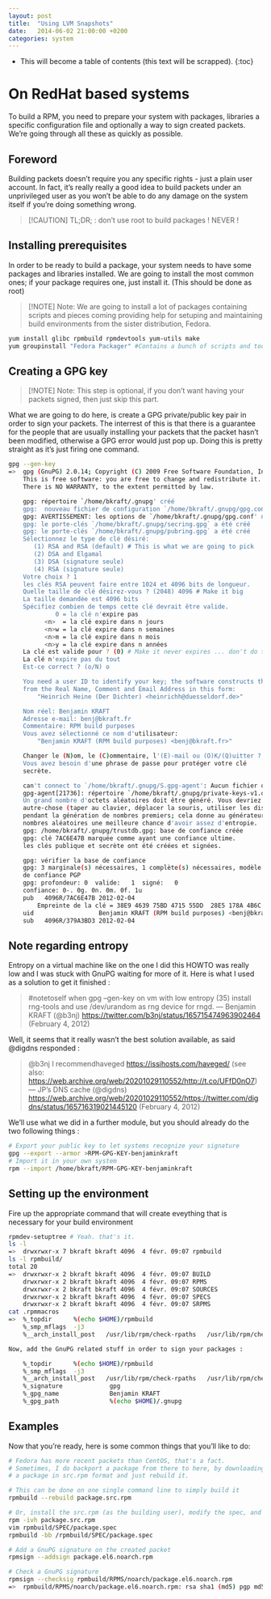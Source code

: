 ```yaml
---
layout: post
title:  "Using LVM Snapshots"
date:   2014-06-02 21:00:00 +0200
categories: system
---
```

* This will become a table of contents (this text will be scrapped).
{:toc}

# On RedHat based systems

To build a RPM, you need to prepare your system with packages, libraries a specific configuration file and optionally a way to sign created packets. We’re going through all these as quickly as possible.

## Foreword

Building packets doesn’t require you any specific rights - just a plain user account. In fact, it’s really really a good idea to build packets under an unprivileged user as you won’t be able to do any damage on the system itself if you’re doing something wrong.

> [!CAUTION] TL;DR; : don’t use root to build packages ! NEVER !

## Installing prerequisites

In order to be ready to build a package, your system needs to have some packages and libraries installed. We are going to install the most common ones; if your package requires one, just install it. (This should be done as root)

> [!NOTE] Note: We are going to install a lot of packages containing scripts and pieces coming providing help for setuping and maintaining build environments from the sister distribution, Fedora.

```bash
yum install glibc rpmbuild rpmdevtools yum-utils make
yum groupinstall "Fedora Packager" #Contains a bunch of scripts and tools
```

## Creating a GPG key

> [!NOTE] Note: This step is optional, if you don’t want having your packets signed, then just skip this part.

What we are going to do here, is create a GPG private/public key pair in order to sign your packets. The interrest of this is that there is a guarantee for the people that are usually installing your packets that the packet hasn’t been modified, otherwise a GPG error would just pop up. Doing this is pretty straight as it’s just firing one command.

```bash 
gpg --gen-key
=>	gpg (GnuPG) 2.0.14; Copyright (C) 2009 Free Software Foundation, Inc.
	This is free software: you are free to change and redistribute it.
	There is NO WARRANTY, to the extent permitted by law.

	gpg: répertoire `/home/bkraft/.gnupg' créé
	gpg:  nouveau fichier de configuration `/home/bkraft/.gnupg/gpg.conf' créé
	gpg: AVERTISSEMENT: les options de `/home/bkraft/.gnupg/gpg.conf' ne sont pas encore actives cette fois
	gpg: le porte-clés `/home/bkraft/.gnupg/secring.gpg` a été créé
	gpg: le porte-clés `/home/bkraft/.gnupg/pubring.gpg` a été créé
	Sélectionnez le type de clé désiré:
	   (1) RSA and RSA (default) # This is what we are going to pick
	   (2) DSA and Elgamal
	   (3) DSA (signature seule)
	   (4) RSA (signature seule)
	Votre choix ? 1
	les clés RSA peuvent faire entre 1024 et 4096 bits de longueur.
	Quelle taille de clé désirez-vous ? (2048) 4096 # Make it big
	La taille demandée est 4096 bits
	Spécifiez combien de temps cette clé devrait être valide.
	         0 = la clé n'expire pas
	      <n>  = la clé expire dans n jours
	      <n>w = la clé expire dans n semaines
	      <n>m = la clé expire dans n mois
	      <n>y = la clé expire dans n années
	La clé est valide pour ? (0) # Make it never expires ... don't do this.
	La clé n'expire pas du tout
	Est-ce correct ? (o/N) o

	You need a user ID to identify your key; the software constructs the user ID
	from the Real Name, Comment and Email Address in this form:
	    "Heinrich Heine (Der Dichter) <heinrichh@duesseldorf.de>"

	Nom réel: Benjamin KRAFT
	Adresse e-mail: benj@bkraft.fr
	Commentaire: RPM build purposes
	Vous avez sélectionné ce nom d'utilisateur:
	    "Benjamin KRAFT (RPM build purposes) <benj@bkraft.fr>"

	Changer le (N)om, le (C)ommentaire, l'(E)-mail ou (O)K/(Q)uitter ? O
	Vous avez besoin d'une phrase de passe pour protéger votre clé
	secrète.

	can't connect to `/home/bkraft/.gnupg/S.gpg-agent': Aucun fichier ou dossier de ce type
	gpg-agent[21736]: répertoire `/home/bkraft/.gnupg/private-keys-v1.d' créé
	Un grand nombre d'octets aléatoires doit être généré. Vous devriez faire
	autre-chose (taper au clavier, déplacer la souris, utiliser les disques)
	pendant la génération de nombres premiers; cela donne au générateur de
	nombres aléatoires une meilleure chance d'avoir assez d'entropie.
	gpg: /home/bkraft/.gnupg/trustdb.gpg: base de confiance créée
	gpg: clé 7AC6E47B marquée comme ayant une confiance ultime.
	les clés publique et secrète ont été créées et signées.

	gpg: vérifier la base de confiance
	gpg: 3 marginale(s) nécessaires, 1 complète(s) nécessaires, modèle
	de confiance PGP
	gpg: profondeur: 0  valide:   1  signé:   0
	confiance: 0-. 0g. 0n. 0m. 0f. 1u
	pub   4096R/7AC6E47B 2012-02-04
	    Empreinte de la clé = 38E9 4639 75BD 4715 55DD  28E5 178A 4B6C 7AC6 E47B
	uid                  Benjamin KRAFT (RPM build purposes) <benj@bkraft.fr>
	sub   4096R/379A3BD3 2012-02-04
```

## Note regarding entropy

Entropy on a virtual machine like on the one I did this HOWTO was really low and I was stuck with GnuPG waiting for more of it. Here is what I used as a solution to get it finished :

> #notetoself when gpg –gen-key on vm with low entropy (35) install rng-tools and use /dev/urandom as rng device for rngd.
> — Benjamin KRAFT (@b3nj) https://twitter.com/b3nj/status/165715474963902464 (February 4, 2012)

Well, it seems that it really wasn’t the best solution available, as said @digdns responded :

> @b3nj I recommendhaveged https://issihosts.com/haveged/ (see also: https://web.archive.org/web/20201029110552/http://t.co/UFfD0nO7)
> — JP’s DNS cache (@digdns) https://web.archive.org/web/20201029110552/https://twitter.com/digdns/status/165716319021445120 (February 4, 2012)



We’ll use what we did in a further module, but you should already do the two following things :

```bash
# Export your public key to let systems recognize your signature
gpg --export --armor >RPM-GPG-KEY-benjaminkraft
# Import it in your own system
rpm --import /home/bkraft/RPM-GPG-KEY-benjaminkraft
```

## Setting up the environment

Fire up the appropriate command that will create eveything that is necessary for your build environment

```bash
rpmdev-setuptree # Yeah. that's it.
ls -l 
=>	drwxrwxr-x 7 bkraft bkraft 4096  4 févr. 09:07 rpmbuild
ls -l rpmbuild/
total 20
=>	drwxrwxr-x 2 bkraft bkraft 4096  4 févr. 09:07 BUILD
	drwxrwxr-x 2 bkraft bkraft 4096  4 févr. 09:07 RPMS
	drwxrwxr-x 2 bkraft bkraft 4096  4 févr. 09:07 SOURCES
	drwxrwxr-x 2 bkraft bkraft 4096  4 févr. 09:07 SPECS
	drwxrwxr-x 2 bkraft bkraft 4096  4 févr. 09:07 SRPMS
cat .rpmmacros 
=>	%_topdir      %(echo $HOME)/rpmbuild
	%_smp_mflags  -j3
	%__arch_install_post   /usr/lib/rpm/check-rpaths   /usr/lib/rpm/check-buildroot

Now, add the GnuPG related stuff in order to sign your packages :

	%_topdir      %(echo $HOME)/rpmbuild
	%_smp_mflags  -j3
	%__arch_install_post   /usr/lib/rpm/check-rpaths   /usr/lib/rpm/check-buildroot
	%_signature             gpg
	%_gpg_name              Benjamin KRAFT
	%_gpg_path              %(echo $HOME)/.gnupg
```

## Examples

Now that you’re ready, here is some common things that you’ll like to do:

```bash
# Fedora has more recent packets than CentOS, that's a fact.
# Sometimes, I do backport a package from there to here, by downloading
# a package in src.rpm format and just rebuild it.

# This can be done on one single command line to simply build it
rpmbuild --rebuild package.src.rpm

# Or, install the src.rpm (as the building user), modify the spec, and build
rpm -ivh package.src.rpm
vim rpmbuild/SPEC/package.spec
rpmbuild -bb /rpmbuild/SPEC/package.spec

# Add a GnuPG signature on the created packet
rpmsign --addsign package.el6.noarch.rpm

# Check a GnuPG signature
rpmsign --checksig rpmbuild/RPMS/noarch/package.el6.noarch.rpm 
=>	rpmbuild/RPMS/noarch/package.el6.noarch.rpm: rsa sha1 (md5) pgp md5 OK
```